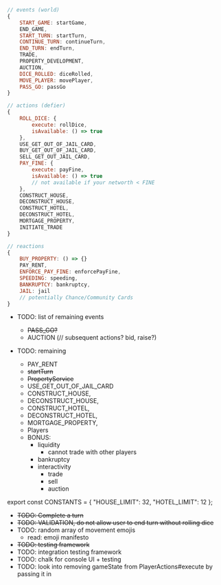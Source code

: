
```js
// events (world)
{
    START_GAME: startGame,
    END_GAME,
    START_TURN: startTurn,
    CONTINUE_TURN: continueTurn,
    END_TURN: endTurn,
    TRADE,
    PROPERTY_DEVELOPMENT,
    AUCTION,
    DICE_ROLLED: diceRolled,
    MOVE_PLAYER: movePlayer,
    PASS_GO: passGo
}

// actions (defier)
{
    ROLL_DICE: {
        execute: rollDice,
        isAvailable: () => true
    },
    USE_GET_OUT_OF_JAIL_CARD,
    BUY_GET_OUT_OF_JAIL_CARD,
    SELL_GET_OUT_JAIL_CARD,
    PAY_FINE: {
        execute: payFine,
        isAvailable: () => true
        // not available if your networth < FINE
    },
    CONSTRUCT_HOUSE,
    DECONSTRUCT_HOUSE,
    CONSTRUCT_HOTEL,
    DECONSTRUCT_HOTEL,
    MORTGAGE_PROPERTY,
    INITIATE_TRADE
}

// reactions
{
    BUY_PROPERTY: () => {}
    PAY_RENT,
    ENFORCE_PAY_FINE: enforcePayFine,
    SPEEDING: speeding,
    BANKRUPTCY: bankruptcy,
    JAIL: jail
    // potentially Chance/Community Cards
}
```

- TODO: list of remaining events
  - ~~PASS_GO?~~
  - AUCTION (// subsequent actions? bid, raise?)


- TODO: remaining
  - PAY_RENT
  - ~~startTurn~~
  - ~~PropertyService~~
  - USE_GET_OUT_OF_JAIL_CARD
  - CONSTRUCT_HOUSE,
  - DECONSTRUCT_HOUSE,
  - CONSTRUCT_HOTEL,
  - DECONSTRUCT_HOTEL,
  - MORTGAGE_PROPERTY,
  - Players
  - BONUS:
    - liquidity
      - cannot trade with other players
    - bankruptcy
    - interactivity
      - trade
      - sell
      - auction

export const CONSTANTS = {
    "HOUSE_LIMIT": 32,
    "HOTEL_LIMIT": 12
};

- ~~TODO: Complete a turn~~
- ~~TODO: VALIDATION, do not allow user to end turn without rolling dice~~
- TODO: random array of movement emojis
  - read: emoji manifesto
- ~~TODO: testing framework~~
- TODO: integration testing framework
- TODO: chalk for console UI + testing
- TODO: look into removing gameState from PlayerActions#execute by passing it in